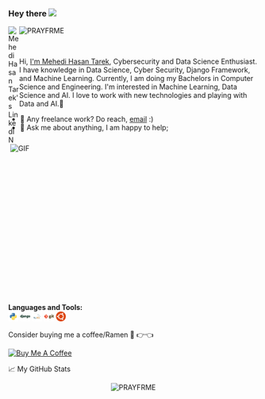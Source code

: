 ### Hey there <img src="https://media.giphy.com/media/hvRJCLFzcasrR4ia7z/giphy.gif" width="25px">
</a>
<a href="https://www.linkedin.com/in/prayfrme/">
  <img align="left" alt="Mehedi Hasan Tarek's LinkedIN" width="22px" src="https://raw.githubusercontent.com/peterthehan/peterthehan/master/assets/linkedin.svg" />
</a>
<p> <img src="https://komarev.com/ghpvc/?username=PRAYFRME&color=brightgreen&style=flat&label=PROFILE+VIEWS" alt="PRAYFRME" /> </p>

<br />

Hi, [I'm Mehedi Hasan Tarek](https://linktr.ee/PRAYFRME), Cybersecurity and Data Science Enthusiast. I have knowledge in Data Science, Cyber Security, Django Framework, and Machine Learning. Currently, I am doing my Bachelors in Computer Science and Engineering. I'm interested in Machine Learning, Data Science and AI. I love to work with new technologies and playing with Data and AI.🤖




  <img align="right" alt="GIF" src="https://github.com/abhisheknaiidu/abhisheknaiidu/blob/master/code.gif?raw=true" width="500" height="320" />
  
- 💼 Any freelance work? Do reach, [email](mailto:mhtarek@live.com) :)
- 💬 Ask me about anything, I am happy to help;

**Languages and Tools:**  
<code><img height="20" src="https://raw.githubusercontent.com/github/explore/80688e429a7d4ef2fca1e82350fe8e3517d3494d/topics/python/python.png"></code>
<code><img height="20" src="https://raw.githubusercontent.com/github/explore/80688e429a7d4ef2fca1e82350fe8e3517d3494d/topics/django/django.png"></code>
<code><img height="20" src="https://raw.githubusercontent.com/github/explore/80688e429a7d4ef2fca1e82350fe8e3517d3494d/topics/mysql/mysql.png"></code>
<code><img height="20" src="https://raw.githubusercontent.com/github/explore/80688e429a7d4ef2fca1e82350fe8e3517d3494d/topics/git/git.png"></code>
<code><img height="20" src="https://raw.githubusercontent.com/github/explore/80688e429a7d4ef2fca1e82350fe8e3517d3494d/topics/ubuntu/ubuntu.png"></code>


Consider buying me a coffee/Ramen 🥺 👉👈

<a href="https://https://www.buymeacoffee.com/prayfrme" target="_blank"><img src="https://cdn.buymeacoffee.com/buttons/v2/default-red.png" alt="Buy Me A Coffee" width="150" ></a>


📈 My GitHub Stats

<p align="center"> <img src="https://github-readme-stats.vercel.app/api?username=PRAYFRME&show_icons=true&theme=gotham" alt="PRAYFRME" />
